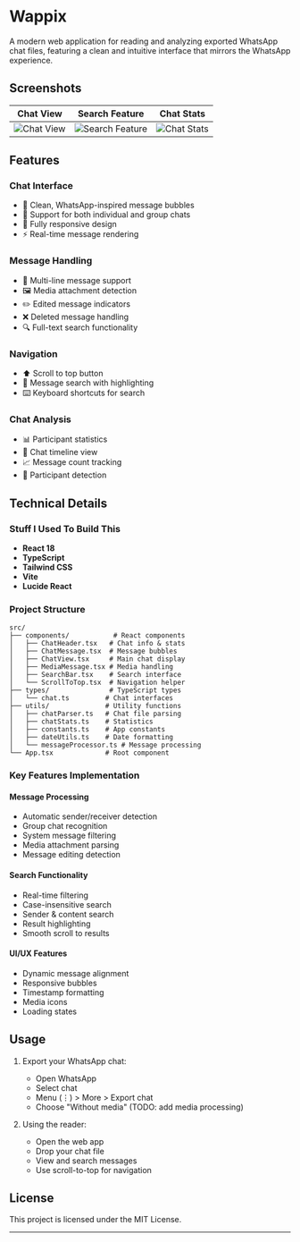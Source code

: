 # Wappix

A modern web application for reading and analyzing exported WhatsApp chat files, featuring a clean and intuitive interface that mirrors the WhatsApp experience.

## Screenshots

| Chat View                        | Search Feature                   | Chat Stats                        |
|----------------------------------|----------------------------------|----------------------------------|
| ![Chat View](https://i.imgur.com/CjDpR6c.png) | ![Search Feature](https://i.imgur.com/938gdDQ.png) | ![Chat Stats](https://i.imgur.com/SxWM18U.png) |

## Features

### Chat Interface
- 💬 Clean, WhatsApp-inspired message bubbles
- 👥 Support for both individual and group chats
- 📱 Fully responsive design
- ⚡ Real-time message rendering

### Message Handling
- 📝 Multi-line message support
- 🖼️ Media attachment detection
- ✏️ Edited message indicators
- ❌ Deleted message handling
- 🔍 Full-text search functionality

### Navigation
- ⬆️ Scroll to top button
- 🔎 Message search with highlighting
- ⌨️ Keyboard shortcuts for search

### Chat Analysis
- 📊 Participant statistics
- 📅 Chat timeline view
- 📈 Message count tracking
- 👥 Participant detection

## Technical Details

### Stuff I Used To Build This
- **React 18** 
- **TypeScript** 
- **Tailwind CSS** 
- **Vite** 
- **Lucide React** 

### Project Structure
```
src/
├── components/           # React components
│   ├── ChatHeader.tsx   # Chat info & stats
│   ├── ChatMessage.tsx  # Message bubbles
│   ├── ChatView.tsx     # Main chat display
│   ├── MediaMessage.tsx # Media handling
│   ├── SearchBar.tsx    # Search interface
│   └── ScrollToTop.tsx  # Navigation helper
├── types/               # TypeScript types
│   └── chat.ts         # Chat interfaces
├── utils/              # Utility functions
│   ├── chatParser.ts   # Chat file parsing
│   ├── chatStats.ts    # Statistics
│   ├── constants.ts    # App constants
│   ├── dateUtils.ts    # Date formatting
│   └── messageProcessor.ts # Message processing
└── App.tsx             # Root component
```

### Key Features Implementation

#### Message Processing
- Automatic sender/receiver detection
- Group chat recognition
- System message filtering
- Media attachment parsing
- Message editing detection

#### Search Functionality
- Real-time filtering
- Case-insensitive search
- Sender & content search
- Result highlighting
- Smooth scroll to results

#### UI/UX Features
- Dynamic message alignment
- Responsive bubbles
- Timestamp formatting
- Media icons
- Loading states

## Usage

1. Export your WhatsApp chat:
   - Open WhatsApp
   - Select chat
   - Menu (⋮) > More > Export chat
   - Choose "Without media" (TODO: add media processing)

2. Using the reader:
   - Open the web app
   - Drop your chat file
   - View and search messages
   - Use scroll-to-top for navigation

## License

This project is licensed under the MIT License.

---

